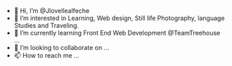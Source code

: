 - 👋 Hi, I’m @Jlovellealfeche
- 👀 I’m interested in Learning, Web design, Still life Photography, language Studies and Traveling. 
- 🌱 I’m currently learning Front End Web Development @TeamTreehouse ...
- 💞️ I’m looking to collaborate on ...
- 📫 How to reach me  ...

<!---
Jlovellealfeche/Jlovellealfeche is a ✨ special ✨ repository because its `README.md` (this file) appears on your GitHub profile.
You can click the Preview link to take a look at your changes.
--->
